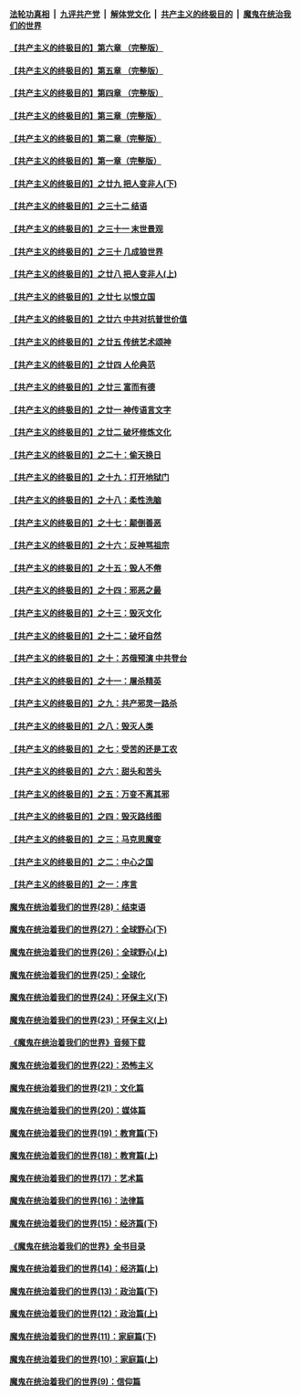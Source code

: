 ####  [法轮功真相](../../../../basic/blob/master/README.md?t=06221101) &nbsp;|&nbsp; [九评共产党](../../../../9ping.md/blob/master/README.md?t=06221101) &nbsp;|&nbsp; [解体党文化](../../../../jtdwh.md/blob/master/README.md?t=06221101)  &nbsp;|&nbsp; [共产主义的终极目的](../../../../gczydzjmd.md/blob/master/README.md?t=06221101) &nbsp;|&nbsp; [魔鬼在统治我们的世界](../../../../mgztzwmdsj.md/blob/master/README.md?t=06221101) 

#### [【共产主义的终极目的】第六章 （完整版）](../pages/nsc422/n11428913.md?t=06221101) 

#### [【共产主义的终极目的】第五章 （完整版）](../pages/nsc422/n11428912.md?t=06221101) 

#### [【共产主义的终极目的】第四章 （完整版）](../pages/nsc422/n11428907.md?t=06221101) 

#### [【共产主义的终极目的】第三章（完整版）](../pages/nsc422/n11428848.md?t=06221101) 

#### [【共产主义的终极目的】第二章（完整版）](../pages/nsc422/n11428831.md?t=06221101) 

#### [【共产主义的终极目的】第一章（完整版）](../pages/nsc422/n11417651.md?t=06221101) 

#### [【共产主义的终极目的】之廿九 把人变非人(下)](../pages/nsc422/n11344140.md?t=06221101) 

#### [【共产主义的终极目的】之三十二 结语](../pages/nsc422/n11360535.md?t=06221101) 

#### [【共产主义的终极目的】之三十一 末世景观](../pages/nsc422/n11351129.md?t=06221101) 

#### [【共产主义的终极目的】之三十 几成狼世界](../pages/nsc422/n11348280.md?t=06221101) 

#### [【共产主义的终极目的】之廿八 把人变非人(上)](../pages/nsc422/n11340492.md?t=06221101) 

#### [【共产主义的终极目的】之廿七 以恨立国](../pages/nsc422/n11336944.md?t=06221101) 

#### [【共产主义的终极目的】之廿六 中共对抗普世价值](../pages/nsc422/n11324785.md?t=06221101) 

#### [【共产主义的终极目的】之廿五 传统艺术颂神](../pages/nsc422/n11296396.md?t=06221101) 

#### [【共产主义的终极目的】之廿四 人伦典范](../pages/nsc422/n11296397.md?t=06221101) 

#### [【共产主义的终极目的】之廿三 富而有德](../pages/nsc422/n11283598.md?t=06221101) 

#### [【共产主义的终极目的】之廿一 神传语言文字](../pages/nsc422/n11263265.md?t=06221101) 

#### [【共产主义的终极目的】之廿二 破坏修炼文化](../pages/nsc422/n11245728.md?t=06221101) 

#### [【共产主义的终极目的】之二十：偷天换日](../pages/nsc422/n11238846.md?t=06221101) 

#### [【共产主义的终极目的】之十九：打开地狱门](../pages/nsc422/n11206376.md?t=06221101) 

#### [【共产主义的终极目的】之十八：柔性洗脑](../pages/nsc422/n11199994.md?t=06221101) 

#### [【共产主义的终极目的】之十七：颠倒善恶](../pages/nsc422/n11179782.md?t=06221101) 

#### [【共产主义的终极目的】之十六：反神骂祖宗](../pages/nsc422/n11166798.md?t=06221101) 

#### [【共产主义的终极目的】之十五：毁人不倦](../pages/nsc422/n11166792.md?t=06221101) 

#### [【共产主义的终极目的】之十四：邪恶之最](../pages/nsc422/n11150249.md?t=06221101) 

#### [【共产主义的终极目的】之十三：毁灭文化](../pages/nsc422/n11135227.md?t=06221101) 

#### [【共产主义的终极目的】之十二：破坏自然](../pages/nsc422/n11135214.md?t=06221101) 

#### [【共产主义的终极目的】之十：苏俄预演 中共登台](../pages/nsc422/n11118424.md?t=06221101) 

#### [【共产主义的终极目的】之十一：屠杀精英](../pages/nsc422/n11118442.md?t=06221101) 

#### [【共产主义的终极目的】之九：共产邪灵一路杀](../pages/nsc422/n11114139.md?t=06221101) 

#### [【共产主义的终极目的】之八：毁灭人类](../pages/nsc422/n11108503.md?t=06221101) 

#### [【共产主义的终极目的】之七：受苦的还是工农](../pages/nsc422/n11101809.md?t=06221101) 

#### [【共产主义的终极目的】之六：甜头和苦头](../pages/nsc422/n11096971.md?t=06221101) 

#### [【共产主义的终极目的】之五：万变不离其邪](../pages/nsc422/n11091285.md?t=06221101) 

#### [【共产主义的终极目的】之四：毁灭路线图](../pages/nsc422/n11086284.md?t=06221101) 

#### [【共产主义的终极目的】之三：马克思魔变](../pages/nsc422/n11061941.md?t=06221101) 

#### [【共产主义的终极目的】之二：中心之国](../pages/nsc422/n11047728.md?t=06221101) 

#### [【共产主义的终极目的】之一：序言](../pages/nsc422/n11086077.md?t=06221101) 

#### [魔鬼在统治着我们的世界(28)：结束语](../pages/nsc422/n10936246.md?t=06221101) 

#### [魔鬼在统治着我们的世界(27)：全球野心(下)](../pages/nsc422/n10928319.md?t=06221101) 

#### [魔鬼在统治着我们的世界(26)：全球野心(上)](../pages/nsc422/n10900318.md?t=06221101) 

#### [魔鬼在统治着我们的世界(25)：全球化](../pages/nsc422/n10788205.md?t=06221101) 

#### [魔鬼在统治着我们的世界(24)：环保主义(下)](../pages/nsc422/n10695307.md?t=06221101) 

#### [魔鬼在统治着我们的世界(23)：环保主义(上)](../pages/nsc422/n10688613.md?t=06221101) 

#### [《魔鬼在统治着我们的世界》音频下载](../pages/nsc422/n10635553.md?t=06221101) 

#### [魔鬼在统治着我们的世界(22)：恐怖主义](../pages/nsc422/n10614727.md?t=06221101) 

#### [魔鬼在统治着我们的世界(21)：文化篇](../pages/nsc422/n10597706.md?t=06221101) 

#### [魔鬼在统治着我们的世界(20)：媒体篇](../pages/nsc422/n10586579.md?t=06221101) 

#### [魔鬼在统治着我们的世界(19)：教育篇(下)](../pages/nsc422/n10564808.md?t=06221101) 

#### [魔鬼在统治着我们的世界(18)：教育篇(上)](../pages/nsc422/n10526970.md?t=06221101) 

#### [魔鬼在统治着我们的世界(17)：艺术篇](../pages/nsc422/n10499093.md?t=06221101) 

#### [魔鬼在统治着我们的世界(16)：法律篇](../pages/nsc422/n10485969.md?t=06221101) 

#### [魔鬼在统治着我们的世界(15)：经济篇(下)](../pages/nsc422/n10469975.md?t=06221101) 

#### [《魔鬼在统治着我们的世界》全书目录](../pages/nsc422/n10464261.md?t=06221101) 

#### [魔鬼在统治着我们的世界(14)：经济篇(上)](../pages/nsc422/n10457370.md?t=06221101) 

#### [魔鬼在统治着我们的世界(13)：政治篇(下)](../pages/nsc422/n10448270.md?t=06221101) 

#### [魔鬼在统治着我们的世界(12)：政治篇(上)](../pages/nsc422/n10444576.md?t=06221101) 

#### [魔鬼在统治着我们的世界(11)：家庭篇(下)](../pages/nsc422/n10440961.md?t=06221101) 

#### [魔鬼在统治着我们的世界(10)：家庭篇(上)](../pages/nsc422/n10435448.md?t=06221101) 

#### [魔鬼在统治着我们的世界(9)：信仰篇](../pages/nsc422/n10432159.md?t=06221101) 

